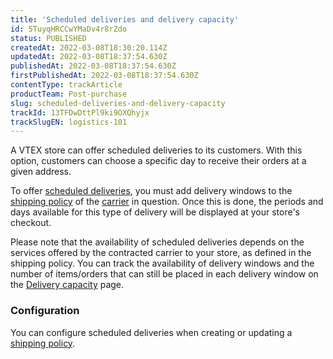 ```yaml
---
title: 'Scheduled deliveries and delivery capacity'
id: 5TuyqHRCCwYMaDv4r8rZdo
status: PUBLISHED
createdAt: 2022-03-08T18:30:20.114Z
updatedAt: 2022-03-08T18:37:54.630Z
publishedAt: 2022-03-08T18:37:54.630Z
firstPublishedAt: 2022-03-08T18:37:54.630Z
contentType: trackArticle
productTeam: Post-purchase
slug: scheduled-deliveries-and-delivery-capacity
trackId: 13TFDwDttPl9ki9OXQhyjx
trackSlugEN: logistics-101
---
```


A VTEX store can offer scheduled deliveries to its customers. With this option, customers can choose a specific day to receive their orders at a given address. 

To offer [scheduled deliveries](https://help.vtex.com/en/tutorial/scheduled-delivery--22g3HAVCGLFiU7xugShOBi), you must add delivery windows to the [shipping policy](https://help.vtex.com/en/tutorial/shipping-policy--tutorials_140) of the [carrier](https://help.vtex.com/en/tutorial/carries-on-vtex--7u9duMD5UQa2QQwukAWMcE) in question. Once this is done, the periods and days available for this type of delivery will be displayed at your store's checkout. 

Please note that the availability of scheduled deliveries depends on the services offered by the contracted carrier to your store, as defined in the shipping policy. You can track the availability of delivery windows and the number of items/orders that can still be placed in each delivery window on the [Delivery capacity](https://help.vtex.com/en/tutorial/managing-delivery-capacity--2y217FQZCjD0I1n62yxVcz) page.

### Configuration

You can configure scheduled deliveries when creating or updating a [shipping policy](https://help.vtex.com/en/tutorial/shipping-policy--tutorials_140). 

